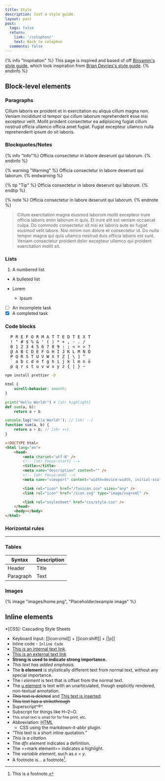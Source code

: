 ```yaml
---
title: Style
description: Just a style guide.
layout: post
post:
  tags: false
  return:
    link: '/colophon/'
    text: Back to colophon
  comments: false
---
```


{% info "Inspiration" %}
This page is inspired and based of off [Binyamin's style guide](https://binyam.in/style/), which took inspiration from [Brian Devries's style guide](https://brianjdevries.com/style-guide/).
{% endinfo %}

## Block-level elements

### Paragraphs

Cillum laboris ex proident et in exercitation eu aliqua cillum magna non. Veniam incididunt id tempor qui cillum laborum reprehenderit esse nisi excepteur velit. Mollit proident consectetur ea adipisicing fugiat cillum nostrud officia ullamco officia amet fugiat. Fugiat excepteur ullamco nulla reprehenderit ipsum do sit laboris.

### Blockquotes/Notes

{% info "Info"%}
Officia consectetur in labore deserunt qui laborum.
{% endinfo %}

{% warning "Warning" %}
Officia consectetur in labore deserunt qui laborum.
{% endwarning %}

{% tip "Tip" %}
Officia consectetur in labore deserunt qui laborum.
{% endtip %}

{% note %}
Officia consectetur in labore deserunt qui laborum.
{% endnote %}

> Cillum exercitation magna eiusmod laborum mollit excepteur irure officia laboris enim laborum in quis. Et irure elit est veniam occaecat culpa. Do commodo consectetur sit nisi ex laboris aute ex fugiat eiusmod velit labore. Nisi minim non dolore et consectetur id. Do nulla tempor magna qui quis ullamco nostrud duis officia laboris est sunt. Veniam consectetur proident dolor excepteur ullamco qui proident exercitation mollit sit.

### Lists

1. A numbered list

- A bulleted list

- Lorem
  - Ipsum

* [ ] An incomplete task
* [x] A completed task

### Code blocks

<pre>
  P R E F O R M A T T E D T E X T
  ! " # $ % &amp; ' ( ) * + , - . /
  0 1 2 3 4 5 6 7 8 9 : ; &lt; = &gt; ?
  @ A B C D E F G H I J K L M N O
  P Q R S T U V W X Y Z [ \ ] ^ _
  ` a b c d e f g h i j k l m n o
  p q r s t u v w x y z { | } ~ 
</pre>

```sh
npm install prettier -D
```

```css
html {
	scroll-behavior: smooth;
}
```

```py
print("Hello World!") # [sh! highlight]
def sum(a, b):
    return a + b
```

```js
console.log('Hello World!'); // [sh! --]
function sum(a, b) {
	return a + b; // [sh! ++]
}
```

```html
<!DOCTYPE html>
<html lang="en">
	<head>
		<meta charset="utf-8" />
		<!-- [sh! focus:start] -->
		<title></title>
		<meta name="description" content="" />
		<!-- [sh! focus:end] -->
		<meta name="viewport" content="width=device-width, initial-scale=1" />

		<link rel="icon" href="/favicon.ico" sizes="any" />
		<link rel="icon" href="/icon.svg" type="image/svg+xml" />

		<link rel="stylesheet" href="css/style.css" />
	</head>
	<body></body>
</html>
```

### Horizontal rules

---

### Tables

| Syntax    | Description |
| --------- | ----------- |
| Header    | Title       |
| Paragraph | Text        |

### Images

{% image "images/home.png", "Placeholder/example image" %}

## Inline elements

<!-- prettier-ignore -->
*[CSS]: Cascading Style Sheets

- Keyboard Input: [[icon:cmd]] + [[icon:shift]] + [[p]]
- Inline code - `Inline Code`
- [This is an internal text link](#).
- [This is an external text link](https://github.com)
- **Strong is used to indicate strong importance.**
- _This text has added emphasis._
- The <b>b element</b> is stylistically different text from normal text, without any special importance.
- The <i>i element</i> is text that is offset from the normal text.
- The <u>u element</u> is text with an unarticulated, though explicitly rendered, non-textual annotation.
- <del>This text is deleted</del> and <ins>This text is inserted</ins>.
- <s>This text has a strikethrough</s>
- Superscript^®^.
- Subscript for things like H~2~O.
- <small>This small text is small for for fine print, etc.</small>
- Abbreviation: <abbr title="Hyper Text Markup Language">HTML</abbr>
  - CSS using the markdown-it-abbr plugin.
- <q cite="https://developer.mozilla.org/en-US/docs/HTML/Element/q">This text is a short inline quotation.</q>
- <cite>This is a citation.</cite>
- The <dfn>dfn element</dfn> indicates a definition.
- The ==mark element== indicates a highlight.
- The <var>variable element</var>, such as <var>x</var> = <var>y</var>.
- A footnote is... a footnote[^1].

[^1]: This is a footnote.
